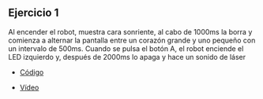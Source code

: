 ## Ejercicio 1
Al encender el robot, muestra cara sonriente, al cabo de 1000ms la borra y comienza a alternar la pantalla entre un corazón grande y uno pequeño con un intervalo de 500ms. Cuando se pulsa el botón A, el robot enciende el LED izquierdo y, después de 2000ms lo apaga y hace un sonido de láser

- [Código](/archivos/microbit-Maqueen_2.hex)

- [Vídeo](https://youtu.be/0C2lrZdCDIc)
